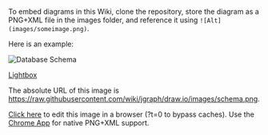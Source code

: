 To embed diagrams in this Wiki, clone the repository, store the diagram as a PNG+XML file in the images folder, and reference it using `![Alt](images/someimage.png)`.

Here is an example:

![Database Schema](images/schema.png)

[Lightbox](https://www.draw.io/?chrome=0&lightbox=1&url=url=https%3A%2F%2Fraw.githubusercontent.com%2Fwiki%2Fjgraph%2Fdraw.io%2Fimages%2Fschema.png%3Ft%3D0)

The absolute URL of this image is https://raw.githubusercontent.com/wiki/jgraph/draw.io/images/schema.png.

[Click here](https://www.draw.io/?url=https%3A%2F%2Fraw.githubusercontent.com%2Fwiki%2Fjgraph%2Fdraw.io%2Fimages%2Fschema.png%3Ft%3D0) to edit this image in a browser (?t=0 to bypass caches). Use the [Chrome App](https://chrome.google.com/webstore/detail/drawio-desktop/pebppomjfocnoigkeepgbmcifnnlndla) for native PNG+XML support.
